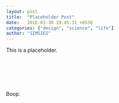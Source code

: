 ```yaml
---
layout: post
title:  "Placeholder Post"
date:   2016-03-30 19:45:31 +0530
categories: ["design", "science", "life"]
author: "SIMSIES"
---
```

This is a placeholder.
<br>
<br>
<br>
<br>
<br>
<br>
<br>
Boop.
